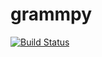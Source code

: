 # grammpy

[![Build Status](https://travis-ci.org/PatrikValkovic/grammpy.svg?branch=master)](https://travis-ci.org/PatrikValkovic/grammpy)